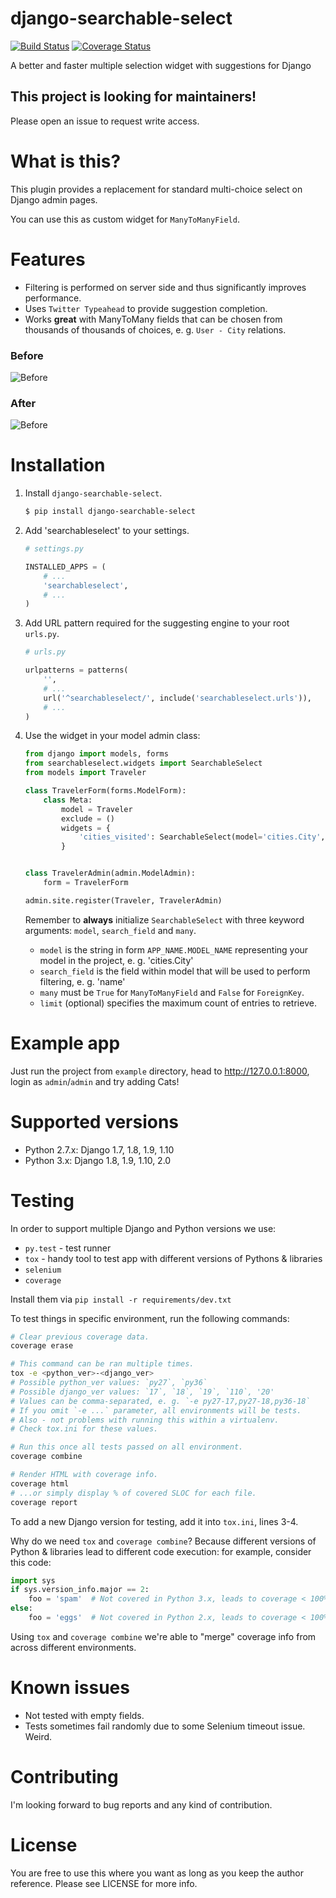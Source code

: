 # django-searchable-select

[![Build Status](https://travis-ci.org/and3rson/django-searchable-select.svg)](https://travis-ci.org/and3rson/django-searchable-select) [![Coverage Status](https://coveralls.io/repos/github/and3rson/django-searchable-select/badge.svg?branch=master)](https://coveralls.io/github/and3rson/django-searchable-select?branch=master)

A better and faster multiple selection widget with suggestions for Django

## This project is looking for maintainers!

Please open an issue to request write access.

# What is this?

This plugin provides a replacement for standard multi-choice select on Django admin pages.

You can use this as custom widget for `ManyToManyField`.

# Features

  - Filtering is performed on server side and thus significantly improves performance.
  - Uses `Twitter Typeahead` to provide suggestion completion.
  - Works **great** with ManyToMany fields that can be chosen from thousands of thousands of choices, e. g. `User - City` relations.

### Before

![Before](https://habrastorage.org/files/dd9/f17/87e/dd9f1787e0dd4e05826fdde08e270609.png)

### After

![Before](https://habrastorage.org/files/db2/c87/460/db2c87460992470e9d8e19da307c169d.png)

# Installation

1. Install `django-searchable-select`.

    ```sh
    $ pip install django-searchable-select
    ```

2. Add 'searchableselect' to your settings.

    ```python
    # settings.py

    INSTALLED_APPS = (
        # ...
        'searchableselect',
        # ...
    )
    ```

3. Add URL pattern required for the suggesting engine to your root `urls.py`.

    ```python
    # urls.py

    urlpatterns = patterns(
        '',
        # ...
        url('^searchableselect/', include('searchableselect.urls')),
        # ...
    )
    ```

4. Use the widget in your model admin class:

    ```python
    from django import models, forms
    from searchableselect.widgets import SearchableSelect
    from models import Traveler

    class TravelerForm(forms.ModelForm):
        class Meta:
            model = Traveler
            exclude = ()
            widgets = {
                'cities_visited': SearchableSelect(model='cities.City', search_field='name', many=True, limit=10)
            }


    class TravelerAdmin(admin.ModelAdmin):
        form = TravelerForm

    admin.site.register(Traveler, TravelerAdmin)
    ```

    Remember to **always** initialize `SearchableSelect` with three keyword arguments: `model`, `search_field` and `many`.

    - `model` is the string in form `APP_NAME.MODEL_NAME` representing your model in the project, e. g. 'cities.City'
    - `search_field` is the field within model that will be used to perform filtering, e. g. 'name'
    - `many` must be `True` for `ManyToManyField` and `False` for `ForeignKey`.
    - `limit` (optional) specifies the maximum count of entries to retrieve.

# Example app

Just run the project from `example` directory, head to http://127.0.0.1:8000, login as `admin`/`admin` and try adding Cats!

# Supported versions

  - Python 2.7.x: Django 1.7, 1.8, 1.9, 1.10
  - Python 3.x: Django 1.8, 1.9, 1.10, 2.0

# Testing

In order to support multiple Django and Python versions we use:

  - `py.test` - test runner
  - `tox` - handy tool to test app with different versions of Pythons & libraries
  - `selenium`
  - `coverage`

Install them via `pip install -r requirements/dev.txt`

To test things in specific environment, run the following commands:

```sh
# Clear previous coverage data.
coverage erase

# This command can be ran multiple times.
tox -e <python_ver>-<django_ver>
# Possible python_ver values: `py27`, `py36`
# Possible django_ver values: `17`, `18`, `19`, `110`, '20'
# Values can be comma-separated, e. g. `-e py27-17,py27-18,py36-18`
# If you omit `-e ...` parameter, all environments will be tests.
# Also - not problems with running this within a virtualenv.
# Check tox.ini for these values.

# Run this once all tests passed on all environment.
coverage combine

# Render HTML with coverage info.
coverage html
# ...or simply display % of covered SLOC for each file.
coverage report
```

To add a new Django version for testing, add it into `tox.ini`, lines 3-4.

Why do we need `tox` and `coverage combine`? Because different versions of Python & libraries lead to different code execution: for example, consider this code:

```python
import sys
if sys.version_info.major == 2:
    foo = 'spam'  # Not covered in Python 3.x, leads to coverage < 100%
else:
    foo = 'eggs'  # Not covered in Python 2.x, leads to coverage < 100%
```

Using `tox` and `coverage combine` we're able to "merge" coverage info from across different environments.

# Known issues

  - Not tested with empty fields.
  - Tests sometimes fail randomly due to some Selenium timeout issue. Weird.

# Contributing

I'm looking forward to bug reports and any kind of contribution.

# License

You are free to use this where you want as long as you keep the author reference.
Please see LICENSE for more info.
